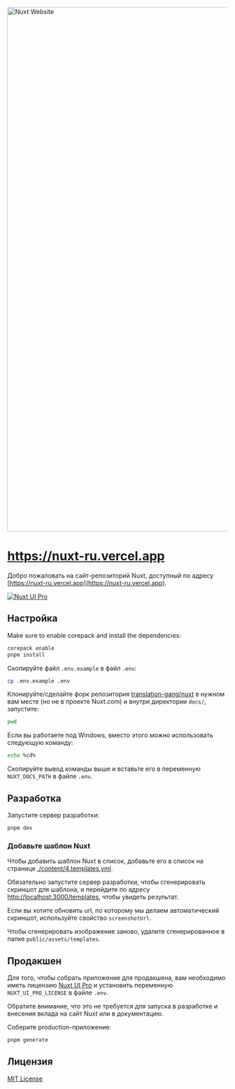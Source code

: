 <a href="https://nuxt.com"><img width="1200" alt="Nuxt Website" src="https://github.com/nuxt/nuxt.com/assets/904724/22772d8b-4fff-4cf9-a592-85c5ff5d6d58"></a>

# <https://nuxt-ru.vercel.app>

Добро пожаловать на сайт-репозиторий Nuxt, доступный по адресу [https://nuxt-ru.vercel.app](https://nuxt-ru.vercel.app).

[![Nuxt UI Pro](https://img.shields.io/badge/Made%20with-Nuxt%20UI%20Pro-00DC82?logo=nuxt.js&labelColor=020420)](https://ui.nuxt.com/pro)

## Настройка

Make sure to enable corepack and install the dependencies:

```bash
corepack enable
pnpm install
```

Скопируйте файл `.env.example` в файл `.env`:

```bash
cp .env.example .env
```

Клонируйте/сделайте форк репозитория [translation-gang/nuxt](https://github.com/translation-gang/nuxt) в нужном вам месте (но не в проекте Nuxt.com) и внутри директории `docs/`, запустите:

```bash
pwd
```

Если вы работаете под Windows, вместо этого можно использовать следующую команду:

```bash
echo %cd%
```

Скопируйте вывод команды выше и вставьте его в переменную `NUXT_DOCS_PATH` в файле `.env`.

## Разработка

Запустите сервер разработки:

```bash
pnpm dev
```

### Добавьте шаблон Nuxt

Чтобы добавить шаблон Nuxt в список, добавьте его в список на странице [./content/4.templates.yml](./content/4.templates.yml).

Обязательно запустите сервер разработки, чтобы сгенерировать скриншот для шаблона, и перейдите по адресу <http://localhost:3000/templates>, чтобы увидеть результат.

Если вы хотите обновить url, по которому мы делаем автоматический скриншот, используйте свойство `screenshotUrl`.

Чтобы сгенерировать изображение заново, удалите сгенерированное в папке `public/assets/templates`.

## Продакшен

Для того, чтобы собрать приложение для продакшена, вам необходимо иметь лицензию [Nuxt UI Pro](https://ui.nuxt.com/pro) и установить переменную `NUXT_UI_PRO_LICENSE` в файле `.env`.

Обратите внимание, что это не требуется для запуска в разработке и внесения вклада на сайт Nuxt или в документацию.

Соберите production-приложение:

```bash
pnpm generate
```

## Лицензия

[MIT License](./LICENSE)
